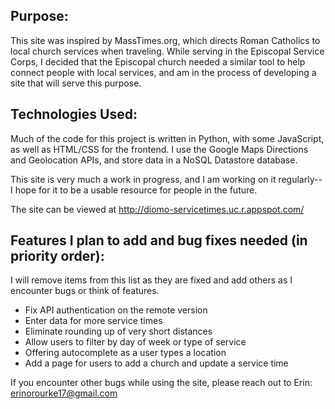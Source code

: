 ## Purpose:

This site was inspired by MassTimes.org, which directs Roman Catholics to local church services when traveling. While serving in the Episcopal Service Corps, I decided that the Episcopal church needed a similar tool to help connect people with local services, and am in the process of developing a site that will serve this purpose.

## Technologies Used:

Much of the code for this project is written in Python, with some JavaScript, as well as HTML/CSS for the frontend. I use the Google Maps Directions and Geolocation APIs, and store data in a NoSQL Datastore database.

This site is very much a work in progress, and I am working on it regularly-- I hope for it to be a usable resource for people in the future.

The site can be viewed at http://diomo-servicetimes.uc.r.appspot.com/

## Features I plan to add and bug fixes needed (in priority order):

I will remove items from this list as they are fixed and add others as I encounter bugs or think of features.

* Fix API authentication on the remote version
* Enter data for more service times
* Eliminate rounding up of very short distances
* Allow users to filter by day of week or type of service
* Offering autocomplete as a user types a location
* Add a page for users to add a church and update a service time

If you encounter other bugs while using the site, please reach out to Erin: erinorourke17@gmail.com
